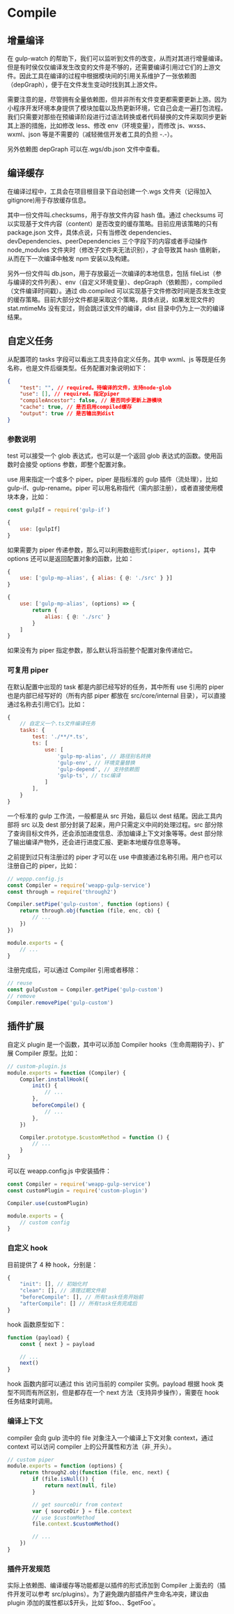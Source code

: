 # Compile

## 增量编译

在 gulp-watch 的帮助下，我们可以监听到文件的改变，从而对其进行增量编译。但是有时侯仅仅编译发生改变的文件是不够的，还需要编译引用过它们的上游文件。因此工具在编译的过程中根据模块间的引用关系维护了一张依赖图（depGraph），便于在文件发生变动时找到其上游文件。

需要注意的是，尽管拥有全量依赖图，但并非所有文件变更都需要更新上游。因为小程序开发环境本身提供了模块加载以及热更新环境，它自己会走一遍打包流程。我们只需要对那些在预编译阶段进行过语法转换或者代码替换的文件采取同步更新其上游的措施，比如修改 less、修改 env（环境变量），而修改 js、wxss、wxml、json 等是不需要的（减轻微信开发者工具的负担 -.-）。

另外依赖图 depGraph 可以在.wgs/db.json 文件中查看。

## 编译缓存

在编译过程中，工具会在项目根目录下自动创建一个.wgs 文件夹（记得加入 gitignore)用于存放缓存信息。

其中一份文件叫.checksums，用于存放文件内容 hash 值。通过 checksums 可以实现基于文件内容（content）是否改变的缓存策略。目前应用该策略的只有 package.json 文件，具体点说，只有当修改 dependencies、devDependencies、peerDependencies 三个字段下的内容或者手动操作 node_modules 文件夹时（修改子文件夹无法识别），才会导致其 hash 值刷新，从而在下一次编译中触发 npm 安装以及构建。

另外一份文件叫 db.json，用于存放最近一次编译的本地信息，包括 fileList（参与编译的文件列表）、env（自定义环境变量）、depGraph（依赖图），compiled（文件编译时间戳）。通过 db.compiled 可以实现基于文件修改时间是否发生改变的缓存策略。目前大部分文件都是采取这个策略，具体点说，如果发现文件的 stat.mtimeMs 没有变过，则会跳过该文件的编译，dist 目录中仍为上一次的编译结果。

## 自定义任务

从配置项的 tasks 字段可以看出工具支持自定义任务。其中 wxml、js 等既是任务名称，也是文件后缀类型。任务配置对象说明如下：

```json
{
    "test": "", // required。待编译的文件，支持node-glob
    "use": [], // required。指定piper
    "compileAncestor": false, // 是否同步更新上游模块
    "cache": true, // 是否启用compiled缓存
    "output": true // 是否输出到dist
}
```

### 参数说明

test 可以接受一个 glob 表达式，也可以是一个返回 glob 表达式的函数。使用函数时会接受 options 参数，即整个配置对象。

use 用来指定一个或多个 piper。piper 是指标准的 gulp 插件（流处理），比如 gulp-if、gulp-rename。piper 可以用名称指代（需内部注册），或者直接使用模块本身，比如：

```js
const gulpIf = require('gulp-if')

{
    use: [gulpIf]
}
```

如果需要为 piper 传递参数，那么可以利用数组形式`[piper, options]`，其中 options 还可以是返回配置对象的函数，比如：

```js
{
    use: ['gulp-mp-alias', { alias: { @: './src' } }]
}

{
    use: ['gulp-mp-alias', (options) => {
        return {
            alias: { @: './src' }
        }
    ]
}
```

如果没有为 piper 指定参数，那么默认将当前整个配置对象传递给它。

### 可复用 piper

在默认配置中出现的 task 都是内部已经写好的任务，其中所有 use 引用的 piper 也是内部已经写好的（所有内部 piper 都放在 src/core/internal 目录），可以直接通过名称去引用它们。比如：

```js
{
    // 自定义一个.ts文件编译任务
    tasks: {
        test: './**/*.ts',
        ts: [
            use: [
                'gulp-mp-alias', // 路径别名转换
                'gulp-env', // 环境变量替换
                'gulp-depend', // 支持依赖图
                'gulp-ts', // tsc编译
            ]
        ],
    }
}
```

一个标准的 gulp 工作流，一般都是从 src 开始，最后以 dest 结尾。因此工具内部将 src 以及 dest 部分封装了起来，用户只需定义中间的处理过程。src 部分除了查询目标文件外，还会添加进度信息、添加编译上下文对象等等。dest 部分除了输出编译产物外，还会进行进度汇报、更新本地缓存信息等等。

之前提到过只有注册过的 piper 才可以在 use 中直接通过名称引用。用户也可以注册自己的 piper，比如：

```js
// weppp.config.js
const Compiler = require('weapp-gulp-service')
const through = require('through2')

Compiler.setPipe('gulp-custom', function (options) {
    return through.obj(function (file, enc, cb) {
        // ...
    })
})

module.exports = {
    // ...
}
```

注册完成后，可以通过 Compiler 引用或者移除：

```js
// reuse
const gulpCustom = Compiler.getPipe('gulp-custom')
// remove
Compiler.removePipe('gulp-custom')
```

## 插件扩展

自定义 plugin 是一个函数，其中可以添加 Compiler hooks（生命周期钩子）、扩展 Compiler 原型。比如：

```js
// custom-plugin.js
module.exports = function (Compiler) {
    Compiler.installHook({
        init() {
            // ...
        },
        beforeCompile() {
            // ...
        },
    })

    Compiler.prototype.$customMethod = function () {
        // ...
    }
}
```

可以在 weapp.config.js 中安装插件：

```js
const Compiler = require('weapp-gulp-service')
const customPlugin = require('custom-plugin')

Compiler.use(customPlugin)

module.exports = {
    // custom config 
}
```

### 自定义 hook

目前提供了 4 种 hook，分别是：

```js
{
    "init": [], // 初始化时
    "clean": [], // 清理过期文件前
    "beforeCompile": [], // 所有task任务开始前
    "afterCompile": [] // 所有task任务完成后
}
```

hook 函数原型如下：

```js
function (payload) {
    const { next } = payload

    // ...
    next()
}
```

hook 函数内部可以通过 this 访问当前的 compiler 实例。payload 根据 hook 类型不同而有所区别，但是都存在一个 next 方法（支持异步操作），需要在 hook 任务结束时调用。

### 编译上下文

compiler 会向 gulp 流中的 file 对象注入一个编译上下文对象 context，通过 context 可以访问 compiler 上的公开属性和方法（非`_`开头）。

```js
// custom piper
module.exports = function (options) {
    return through2.obj(function (file, enc, next) {
        if (file.isNull()) {
            return next(null, file)
        }

        // get sourceDir from context
        var { sourceDir } = file.context
        // use $customMethod
        file.context.$customMethod()

        // ...
    })
}
```

### 插件开发规范

实际上依赖图、编译缓存等功能都是以插件的形式添加到 Compiler 上面去的（插件开发可以参考 src/plugins）。为了避免跟内部插件产生命名冲突，建议由 plugin 添加的属性都以$开头，比如`$foo、`、`$getFoo`。
